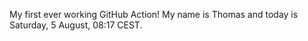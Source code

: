 My first ever working GitHub Action!
My name is Thomas and today is Saturday, 5 August, 08:17 CEST. 

